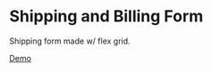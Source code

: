 # Shipping and Billing Form
Shipping form made w/ flex grid.  

[Demo](https://andrewatts85.github.io/flex-shipping-billing-form/)
